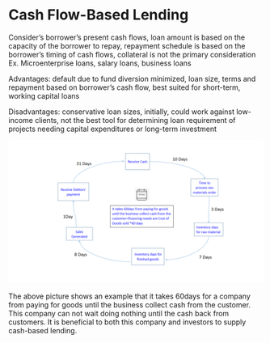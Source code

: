 # Cash Flow-Based Lending

Consider’s borrower’s present cash flows, loan amount is  based on the capacity of the borrower to repay, repayment schedule is based on the borrower’s timing of cash flows, collateral is not the primary consideration Ex. Microenterprise loans, salary loans, business loans

Advantages: default due to fund diversion minimized, loan size, terms and repayment based on borrower’s cash flow, best suited for short-term, working capital loans

Disadvantages: conservative loan sizes, initially, could work against low-income clients, not the best tool for determining loan requirement of projects needing capital expenditures or long-term investment

![](<.gitbook/assets/pic cash loans (1).png>)

The above picture shows an example that it takes 60days for a company from paying for goods until the business collect cash from the customer. This company can not wait doing nothing until the cash back from customers. It is beneficial to both this company and investors to supply cash-based lending.
